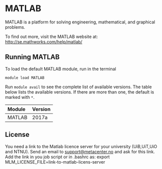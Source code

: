 # MATLAB

MATLAB is a platform for solving engineering, mathematical, and graphical problems.

To find out more, visit the MATLAB website at: http://se.mathworks.com/help/matlab/

## Running MATLAB

To load the default MATLAB module, run in the terminal

    module load MATLAB

Run `module avail` to see the complete list of available versions. The table below lists the
available versions. If there are more than one, the default is marked with `*`.

| Module     | Version     |
| :------------- | :------------- |
| MATLAB |2017a|

## License
You need a link to the Matlab licence server for your university (UiB,UiT,UiO and NTNU).
Send an email to support@metacenter.no and ask for this link.
Add the link in you job script or in .bashrc as:
export MLM_LICENSE_FILE=link-to-matlab-licens-server